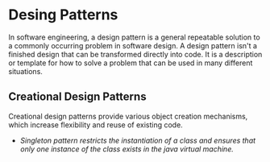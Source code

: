 # Desing Patterns
In software engineering, a design pattern is a general repeatable solution to a commonly occurring problem in software design. A design pattern isn't a finished design that can be transformed directly into code. It is a description or template for how to solve a problem that can be used in many different situations.

## Creational Design Patterns 
Creational design patterns provide various object creation mechanisms, which increase flexibility and reuse of existing code.

* *Singleton pattern restricts the instantiation of a class and ensures that only one instance of the class exists in the java virtual machine.*
